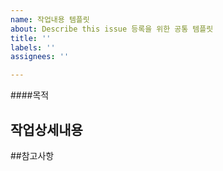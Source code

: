 ```yaml
---
name: 작업내용 템플릿
about: Describe this issue 등록을 위한 공통 템플릿
title: ''
labels: ''
assignees: ''

---
```


####목적
>
## 작업상세내용
>
##참고사항
